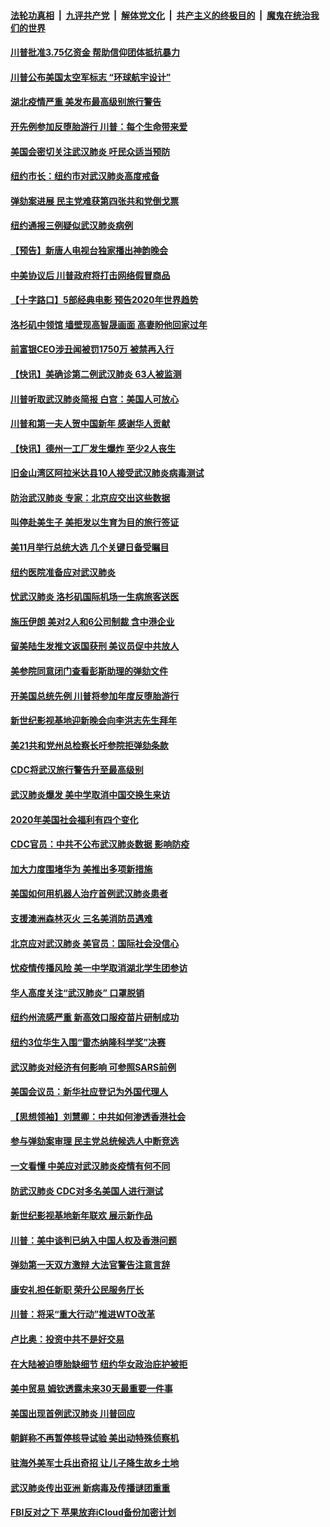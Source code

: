 ####  [法轮功真相](../../../../basic/blob/master/README.md?t=01251313) &nbsp;|&nbsp; [九评共产党](../../../../9ping.md/blob/master/README.md?t=01251313) &nbsp;|&nbsp; [解体党文化](../../../../jtdwh.md/blob/master/README.md?t=01251313)  &nbsp;|&nbsp; [共产主义的终极目的](../../../../gczydzjmd.md/blob/master/README.md?t=01251313) &nbsp;|&nbsp; [魔鬼在统治我们的世界](../../../../mgztzwmdsj.md/blob/master/README.md?t=01251313) 

#### [川普批准3.75亿资金 帮助信仰团体抵抗暴力](../pages/nsc412/n11819592.md?t=01251313) 

#### [川普公布美国太空军标志 “环球航宇设计”](../pages/nsc412/n11819553.md?t=01251313) 

#### [湖北疫情严重 美发布最高级别旅行警告](../pages/nsc412/n11819452.md?t=01251313) 

#### [开先例参加反堕胎游行 川普：每个生命带来爱](../pages/nsc412/n11819314.md?t=01251313) 

#### [美国会密切关注武汉肺炎 吁民众适当预防](../pages/nsc412/n11819227.md?t=01251313) 

#### [纽约市长：纽约市对武汉肺炎高度戒备](../pages/nsc412/n11819066.md?t=01251313) 

#### [弹劾案进展 民主党难获第四张共和党倒戈票](../pages/nsc412/n11818638.md?t=01251313) 

#### [纽约通报三例疑似武汉肺炎病例](../pages/nsc412/n11819125.md?t=01251313) 

#### [【预告】新唐人电视台独家播出神韵晚会](../pages/nsc412/n11806368.md?t=01251313) 

#### [中美协议后 川普政府将打击网络假冒商品](../pages/nsc412/n11818895.md?t=01251313) 

#### [【十字路口】5部经典电影 预告2020年世界趋势](../pages/nsc412/n11818591.md?t=01251313) 

#### [洛杉矶中领馆   墙壁现高智晟画面   高妻盼他回家过年](../pages/nsc412/n11818832.md?t=01251313) 

#### [前富银CEO涉丑闻被罚1750万 被禁再入行](../pages/nsc412/n11818637.md?t=01251313) 

#### [【快讯】美确诊第二例武汉肺炎 63人被监测](../pages/nsc412/n11818690.md?t=01251313) 

#### [川普听取武汉肺炎简报 白宫：美国人可放心](../pages/nsc412/n11818569.md?t=01251313) 

#### [川普和第一夫人贺中国新年 感谢华人贡献](../pages/nsc412/n11818594.md?t=01251313) 

#### [【快讯】德州一工厂发生爆炸 至少2人丧生](../pages/nsc412/n11818430.md?t=01251313) 

#### [旧金山湾区阿拉米达县10人接受武汉肺炎病毒测试](../pages/nsc412/n11817624.md?t=01251313) 

#### [防治武汉肺炎 专家：北京应交出这些数据](../pages/nsc412/n11817339.md?t=01251313) 

#### [叫停赴美生子 美拒发以生育为目的旅行签证](../pages/nsc412/n11816660.md?t=01251313) 

#### [美11月举行总统大选 几个关键日备受瞩目](../pages/nsc412/n11817098.md?t=01251313) 

#### [纽约医院准备应对武汉肺炎](../pages/nsc412/n11817020.md?t=01251313) 

#### [忧武汉肺炎 洛杉矶国际机场一生病旅客送医](../pages/nsc412/n11816982.md?t=01251313) 

#### [施压伊朗 美对2人和6公司制裁 含中港企业](../pages/nsc412/n11816991.md?t=01251313) 

#### [留美陆生发推文返国获刑 美议员促中共放人](../pages/nsc412/n11816917.md?t=01251313) 

#### [美参院同意闭门查看彭斯助理的弹劾文件](../pages/nsc412/n11816893.md?t=01251313) 

#### [开美国总统先例 川普将参加年度反堕胎游行](../pages/nsc412/n11816266.md?t=01251313) 

#### [新世纪影视基地迎新晚会向李洪志先生拜年](../pages/nsc412/n11816731.md?t=01251313) 

#### [美21共和党州总检察长吁参院拒弹劾条款](../pages/nsc412/n11816510.md?t=01251313) 

#### [CDC将武汉旅行警告升至最高级别](../pages/nsc412/n11816617.md?t=01251313) 

#### [武汉肺炎爆发 美中学取消中国交换生来访](../pages/nsc412/n11816538.md?t=01251313) 

#### [2020年美国社会福利有四个变化](../pages/nsc412/n11815834.md?t=01251313) 

#### [CDC官员：中共不公布武汉肺炎数据 影响防疫](../pages/nsc412/n11816497.md?t=01251313) 

#### [加大力度围堵华为 美推出多项新措施](../pages/nsc412/n11816481.md?t=01251313) 

#### [美国如何用机器人治疗首例武汉肺炎患者](../pages/nsc412/n11816401.md?t=01251313) 

#### [支援澳洲森林灭火 三名美消防员遇难](../pages/nsc412/n11816159.md?t=01251313) 

#### [北京应对武汉肺炎 美官员：国际社会没信心](../pages/nsc412/n11814249.md?t=01251313) 

#### [忧疫情传播风险 美一中学取消湖北学生团参访](../pages/nsc412/n11815349.md?t=01251313) 

#### [华人高度关注“武汉肺炎”  口罩脱销](../pages/nsc412/n11815168.md?t=01251313) 

#### [纽约州流感严重  新高效口服疫苗片研制成功](../pages/nsc412/n11815184.md?t=01251313) 

#### [纽约3位华生入围“雷杰纳隆科学奖”决赛](../pages/nsc412/n11815199.md?t=01251313) 

#### [武汉肺炎对经济有何影响 可参照SARS前例](../pages/nsc412/n11814154.md?t=01251313) 

#### [美国会议员：新华社应登记为外国代理人](../pages/nsc412/n11814667.md?t=01251313) 

#### [【思想领袖】刘慧卿：中共如何渗透香港社会](../pages/nsc412/n11808058.md?t=01251313) 

#### [参与弹劾案审理 民主党总统候选人中断竞选](../pages/nsc412/n11814324.md?t=01251313) 

#### [一文看懂 中美应对武汉肺炎疫情有何不同](../pages/nsc412/n11814152.md?t=01251313) 

#### [防武汉肺炎 CDC对多名美国人进行测试](../pages/nsc412/n11813949.md?t=01251313) 

#### [新世纪影视基地新年联欢 展示新作品](../pages/nsc412/n11812309.md?t=01251313) 

#### [川普：美中谈判已纳入中国人权及香港问题](../pages/nsc412/n11813449.md?t=01251313) 

#### [弹劾第一天双方激辩 大法官警告注意言辞](../pages/nsc412/n11813737.md?t=01251313) 

#### [康安礼担任新职 荣升公民服务厅长](../pages/nsc412/n11813835.md?t=01251313) 

#### [川普：将采“重大行动”推进WTO改革](../pages/nsc412/n11813736.md?t=01251313) 

#### [卢比奥：投资中共不是好交易](../pages/nsc412/n11813235.md?t=01251313) 

#### [在大陆被迫堕胎缺细节 纽约华女政治庇护被拒](../pages/nsc412/n11812237.md?t=01251313) 

#### [美中贸易 姆钦透露未来30天最重要一件事](../pages/nsc412/n11813241.md?t=01251313) 

#### [美国出现首例武汉肺炎 川普回应](../pages/nsc412/n11813005.md?t=01251313) 

#### [朝鲜称不再暂停核导试验 美出动特殊侦察机](../pages/nsc412/n11812789.md?t=01251313) 

#### [驻海外美军士兵出奇招 让儿子降生故乡土地](../pages/nsc412/n11812419.md?t=01251313) 

#### [武汉肺炎传出亚洲 新病毒及传播谜团重重](../pages/nsc412/n11811789.md?t=01251313) 

#### [FBI反对之下 苹果放弃iCloud备份加密计划](../pages/nsc412/n11811475.md?t=01251313) 

